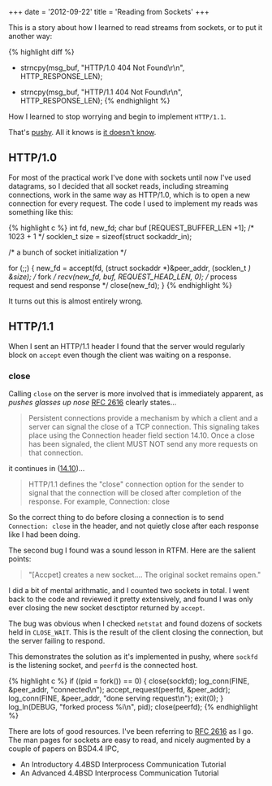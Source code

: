 +++
date = '2012-09-22'
title = 'Reading from Sockets'
+++

This is a story about how I learned to read streams from sockets, or
to put it another way:

{% highlight diff %}
-  strncpy(msg_buf, "HTTP/1.0 404 Not Found\r\n", HTTP_RESPONSE_LEN);
+  strncpy(msg_buf, "HTTP/1.1 404 Not Found\r\n", HTTP_RESPONSE_LEN);
{% endhighlight %}

How I learned to stop worrying and begin to implement `HTTP/1.1`.

That's [pushy](https://github.com/TomRegan/pushy). All it knows is [it doesn't know](http://www.w3.org/Protocols/rfc2616/rfc2616-sec10.html#sec10.4.4).

## HTTP/1.0

For most of the practical work I've done with sockets until now
I've used datagrams, so I decided that all socket
reads, including streaming connections, work in the same way as
HTTP/1.0, which is to open a new
connection for every request. The code I used to implement
my reads was something like this:

{% highlight c %}
int                     fd, new_fd;
char                    buf [REQUEST_BUFFER_LEN +1]; /* 1023 + 1 */
socklen_t               size = sizeof(struct sockaddr_in);

/* a bunch of socket initialization */

for (;;) {
    new_fd = accept(fd, (struct sockaddr *)&peer_addr, (socklen_t *) &size);
    /* fork  */
    recv(new_fd, buf, REQUEST_HEAD_LEN, 0);
    /* process request and send response */
    close(new_fd);
}
{% endhighlight %}

It turns out this is almost entirely wrong.

## HTTP/1.1

When I sent an HTTP/1.1 header I found that the server would regularly
block on `accept` even though the client was waiting on a response.

### close
Calling `close` on the server is more involved that is immediately
apparent, as *pushes glasses up nose* [RFC 2616](https://tools.ietf.org/html/rfc2616#section-8.1.2)
clearly states...

> Persistent connections provide a mechanism by which a client and a server can signal the close of a TCP connection. This signaling takes place using the Connection header field section 14.10.  Once a close has been signaled, the client MUST NOT send any more requests on that connection.

it continues in ([14.10](https://tools.ietf.org/html/rfc2616#section-14.10))...

> HTTP/1.1 defines the "close" connection option for the sender to
> signal that the connection will be closed after completion of the
> response. For example,
>     Connection: close

So the correct thing to do before closing a connection is to send
`Connection: close` in the header, and not quietly close after each
response like I had been doing.

The second bug I found was a sound lesson in RTFM. Here are the
salient points:

> "[Accpet] creates a new socket.... The original socket remains open."

I did a bit of mental arithmatic, and I counted two sockets in total.
I went back to the code and reviewed it pretty extensively, and found I was
only ever closing the new socket desctiptor returned by `accept`.

The bug was obvious when I checked `netstat` and found dozens of
sockets held in `CLOSE_WAIT`. This is the result of the client closing the
connection, but the server failing to respond.

This demonstrates the solution as it's implemented in pushy, where
`sockfd` is the listening socket, and `peerfd` is the connected host.

{% highlight c %}
if ((pid = fork()) == 0) {
    close(sockfd);
    log_conn(FINE, &peer_addr, "connected\n");
    accept_request(peerfd, &peer_addr);
    log_conn(FINE, &peer_addr, "done serving request\n");
    exit(0);
}
log_ln(DEBUG, "forked process %i\n", pid);
close(peerfd);
{% endhighlight %}

There are lots of good resources. I've been referring to [RFC 2616](https://tools.ietf.org/html/rfc2616#section-8.1.2)
as I go. The man pages for sockets are easy to read, and nicely
augmented by a couple of papers on BSD4.4 IPC,

* An Introductory 4.4BSD Interprocess Communication Tutorial
* An Advanced 4.4BSD Interprocess Communication Tutorial
